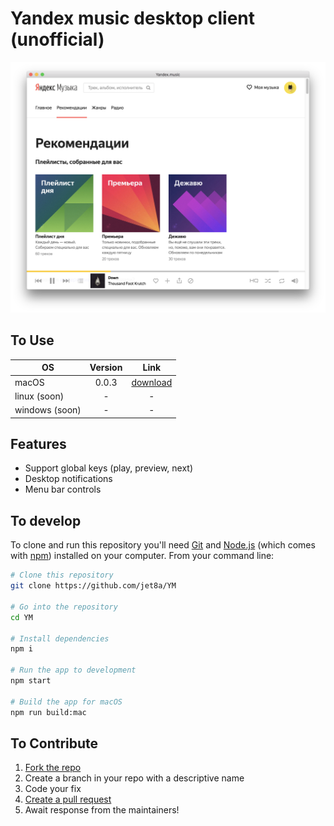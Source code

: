 # Yandex music desktop client (unofficial)

![yandex music desktop client screenshot](/screenshots/1.png?raw=true)

## To Use

| OS             | Version       | Link                                                                    |
| -------------- |:-------------:| :---------------------------------------------------------------------: |
| macOS          | 0.0.3         | <a href="https://yadi.sk/d/ijt3r0oW3TjkQL" target="_blank">download</a> |
| linux (soon)   | -             | -                                                                       |
| windows (soon) | -             | -                                                                       |

## Features
* Support global keys (play, preview, next)
* Desktop notifications
* Menu bar controls

## To develop

To clone and run this repository you'll need [Git](https://git-scm.com) and [Node.js](https://nodejs.org/en/download/) (which comes with [npm](http://npmjs.com)) installed on your computer. From your command line:

```bash
# Clone this repository
git clone https://github.com/jet8a/YM

# Go into the repository
cd YM

# Install dependencies
npm i

# Run the app to development
npm start

# Build the app for macOS
npm run build:mac
```


## To Contribute

1. [Fork the repo](https://github.com/jet8a/YM/fork)
2. Create a branch in your repo with a descriptive name
3. Code your fix
4. [Create a pull request](https://github.com/jet8a/YM/compare)
5. Await response from the maintainers!